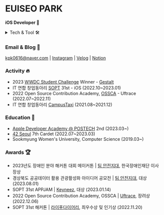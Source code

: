 # EUISEO PARK
**iOS Developer 🍎**
<details>
<summary> Tech & Tool 🛠️</summary>
<div markdown="1">       

<img src="https://img.shields.io/badge/swift-F05138?style=for-the-badge&logo=swift&logoColor=white"> <img src="https://img.shields.io/badge/HTML5-E34F26?style=for-the-badge&logo=HTML5&logoColor=white"> <img src="https://img.shields.io/badge/CSS3-1572B6?style=for-the-badge&logo=CSS3&logoColor=white">

<img src="https://img.shields.io/badge/github-181717?style=for-the-badge&logo=github&logoColor=white"> <img src="https://img.shields.io/badge/Slack-4A154B?style=for-the-badge&logo=slack&logoColor=white"> <img src="https://img.shields.io/badge/notion-000000?style=for-the-badge&logo=notion&logoColor=white"> <img src="https://img.shields.io/badge/Discord-5865F2?style=for-the-badge&logo=discord&logoColor=white">

<img src="https://img.shields.io/badge/Figma-F24E1E?style=for-the-badge&logo=figma&logoColor=white"> <img src="https://img.shields.io/badge/Illustrator-FF9A00?style=for-the-badge&logo=adobe-illustrator&logoColor=white"> <img src="https://img.shields.io/badge/Photoshop-31A8FF?style=for-the-badge&logo=adobe-photoshop&logoColor=white"> 
</div>
</details>


### Email & Blog 🏡

[kpk0616@naver.com](mailto:kpk0616@naver.com) | [Instagram](https://www.instagram.com/west_of_park/) | [Velog](https://velog.io/@_kpk0616) | [Notion](https://www.notion.so/Archive-30f746a4e1dd43d4acde4f7beb9a8812)


### Activity 🔥
- 2023 [WWDC Student Challenge](https://developer.apple.com/wwdc23/swift-student-challenge/) Winner - [Gestalt](https://github.com/kpk0616/Gestalt)
- IT 연합 창업동아리 [SOPT](https://sopt.org) 31st - iOS (2022.10~2023.01)
- 2022 Open Source Contribution Academy, [OSSCA](https://www.contribution.ac) - Uftrace (2022.07~2022.11)
- IT 연합 창업동아리 [CampusTaxi](https://campustaxi.modoo.at) (2021.08~2021.12)


### Education 🏫
- [Apple Developer Academy @ POSTECH](https://developeracademy.postech.ac.kr/en/) 2nd (2023.03~)
- [42 Seoul](https://42seoul.kr/seoul42/main/view) 7th Cardet (2022.07~2023.03)
- Sookmyung Women's University, Computer Science (2019.03~)

### Awards 🏆
- 2023년도 장애인 분야 해커톤 대회 메이커톤 | [팀 안전지대](https://www.ablenews.co.kr/news/articleView.html?idxno=208330), 한국장애인재단 이사장상
- 경상북도 공공데이터 활용 관광활성화 아이디어 공모전 | [팀 안전지대](http://www.kyongbuk.co.kr/news/articleView.html?idxno=2138436), 대상 (2023.08.01)
- SOPT 31st APPJAM | [Keyneez](https://github.com/Keyneez/Keyneez-iOS), 대상 (2023.01.14)
- 2022 Open Source Contribution Academy, OSSCA | [Uftrace](https://www.youtube.com/watch?v=RfgJuWulpJA), 장려상 (2022.12.06)
- SOPT 31st 해커톤 | [라이푸다이어리](https://github.com/SOPT-31st-SOPKATHON-12), 최우수상 및 인기상 (2022.11.20)

<!--START_SECTION:waka-->

<!--END_SECTION:waka-->

<!--
**kpk0616/kpk0616** is a ✨ _special_ ✨ repository because its `README.md` (this file) appears on your GitHub profile.

Here are some ideas to get you started:

- 🔭 I’m currently working on ...
- 🌱 I’m currently learning ...
- 👯 I’m looking to collaborate on ...
- 🤔 I’m looking for help with ...
- 💬 Ask me about ...
- 📫 How to reach me: ...
- 😄 Pronouns: ...
- ⚡ Fun fact: ...
-->
